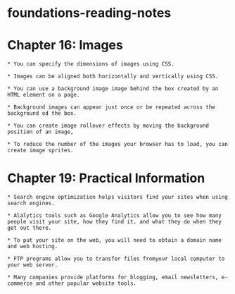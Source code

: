 # foundations-reading-notes

# Chapter 16: Images

    * You can specify the dimensions of images using CSS. 

    * Images can be aligned both horizontally and vertically using CSS.

    * You can use a background image image behind the box created by an HTML element on a page. 

    * Background images can appear just once or be repeated across the background od the box. 

    * You can create image rollover effects by moving the background position of an image, 

    * To reduce the number of the images your browser has to load, you can create image sprites. 

# Chapter 19: Practical Information

    * Search engine optimization helps visitors find your sites when using search engines. 

    * Alalytics tools such as Google Analytics allow you to see how many people visit your site, how they find it, and what they do when they get out there. 

    * To put your site on the web, you will need to obtain a domain name and web hosting. 

    * FTP programs allow you to transfer files fromyour local computer to your web server. 

    * Many companies provide platforms for blogging, email newsletters, e-commerce and other popular website tools. 